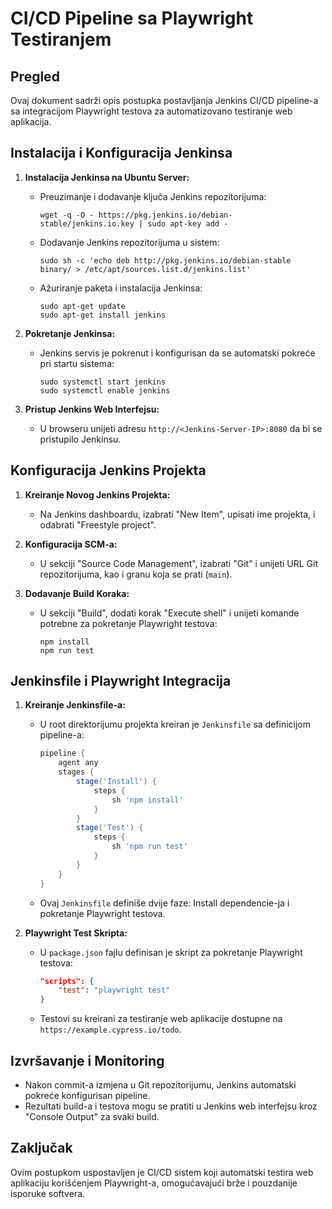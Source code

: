 # CI/CD Pipeline sa Playwright Testiranjem

## Pregled

Ovaj dokument sadrži opis postupka postavljanja Jenkins CI/CD pipeline-a sa integracijom Playwright testova za automatizovano testiranje web aplikacija.

## Instalacija i Konfiguracija Jenkinsa

1. **Instalacija Jenkinsa na Ubuntu Server:**
    - Preuzimanje i dodavanje ključa Jenkins repozitorijuma:
      ```
      wget -q -O - https://pkg.jenkins.io/debian-stable/jenkins.io.key | sudo apt-key add -
      ```
    - Dodavanje Jenkins repozitorijuma u sistem:
      ```
      sudo sh -c 'echo deb http://pkg.jenkins.io/debian-stable binary/ > /etc/apt/sources.list.d/jenkins.list'
      ```
    - Ažuriranje paketa i instalacija Jenkinsa:
      ```
      sudo apt-get update
      sudo apt-get install jenkins
      ```

2. **Pokretanje Jenkinsa:**
    - Jenkins servis je pokrenut i konfigurisan da se automatski pokreće pri startu sistema:
      ```
      sudo systemctl start jenkins
      sudo systemctl enable jenkins
      ```

3. **Pristup Jenkins Web Interfejsu:**
    - U browseru unijeti adresu `http://<Jenkins-Server-IP>:8080` da bi se pristupilo Jenkinsu.

## Konfiguracija Jenkins Projekta

1. **Kreiranje Novog Jenkins Projekta:**
    - Na Jenkins dashboardu, izabrati "New Item", upisati ime projekta, i odabrati "Freestyle project".

2. **Konfiguracija SCM-a:**
    - U sekciji "Source Code Management", izabrati "Git" i unijeti URL Git repozitorijuma, kao i granu koja se prati (`main`).

3. **Dodavanje Build Koraka:**
    - U sekciji "Build", dodati korak "Execute shell" i unijeti komande potrebne za pokretanje Playwright testova:
      ```
      npm install
      npm run test
      ```

## Jenkinsfile i Playwright Integracija

1. **Kreiranje Jenkinsfile-a:**
    - U root direktorijumu projekta kreiran je `Jenkinsfile` sa definicijom pipeline-a:
      ```groovy
      pipeline {
          agent any
          stages {
              stage('Install') {
                  steps {
                      sh 'npm install'
                  }
              }
              stage('Test') {
                  steps {
                      sh 'npm run test'
                  }
              }
          }
      }
      ```
    - Ovaj `Jenkinsfile` definiše dvije faze: Install dependencie-ja i pokretanje Playwright testova.

2. **Playwright Test Skripta:**
    - U `package.json` fajlu definisan je skript za pokretanje Playwright testova:
      ```json
      "scripts": {
          "test": "playwright test"
      }
      ```
    - Testovi su kreirani za testiranje web aplikacije dostupne na `https://example.cypress.io/todo`.

## Izvršavanje i Monitoring

- Nakon commit-a izmjena u Git repozitorijumu, Jenkins automatski pokreće konfigurisan pipeline.
- Rezultati build-a i testova mogu se pratiti u Jenkins web interfejsu kroz "Console Output" za svaki build.

## Zaključak

Ovim postupkom uspostavljen je CI/CD sistem koji automatski testira web aplikaciju korišćenjem Playwright-a, omogućavajući brže i pouzdanije isporuke softvera.


